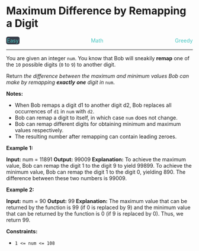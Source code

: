 # Maximum Difference by Remapping a Digit

<div style="display: flex; justify-content: space-between; align-items: center">
<div style="color: #46c6c2;
padding: 2px; background-color: #3a3f4b; border-radius: 5px;">Easy</div>
<div style="color: #46c6c2">Math</div>
<div style="color: #46c6c2">Greedy</div>
</div>

---

You are given an integer `num`. You know that Bob will sneakily **remap** one of the `10` possible digits (`0` to `9`) to another digit.

Return _the difference between the maximum and minimum values Bob can make by remapping **exactly** **one** digit in_ `num`.

**Notes:**

*   When Bob remaps a digit d1 to another digit d2, Bob replaces all occurrences of `d1` in `num` with `d2`.
*   Bob can remap a digit to itself, in which case `num` does not change.
*   Bob can remap different digits for obtaining minimum and maximum values respectively.
*   The resulting number after remapping can contain leading zeroes.

**Example 1:**

**Input:** num = 11891
**Output:** 99009
**Explanation:** 
To achieve the maximum value, Bob can remap the digit 1 to the digit 9 to yield 99899.
To achieve the minimum value, Bob can remap the digit 1 to the digit 0, yielding 890.
The difference between these two numbers is 99009.

**Example 2:**

**Input:** num = 90
**Output:** 99
**Explanation:**
The maximum value that can be returned by the function is 99 (if 0 is replaced by 9) and the minimum value that can be returned by the function is 0 (if 9 is replaced by 0).
Thus, we return 99.

**Constraints:**

*   `1 <= num <= 108`